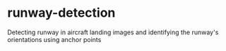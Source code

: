 # runway-detection
Detecting runway in aircraft landing images and identifying the runway's orientations using anchor points
